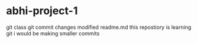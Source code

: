 # abhi-project-1
git class
git commit changes
modified readme.md
this repostiory is learning git
i would be making smaller commits
